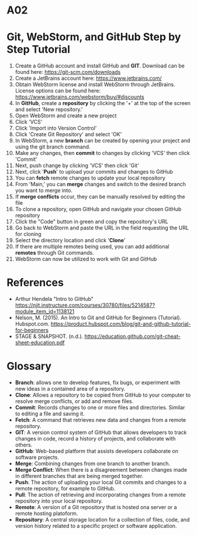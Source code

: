 # A02
# Git, WebStorm, and GitHub Step by Step Tutorial

1. Create a GitHub account and install GitHub and **GIT**. Download can be found here: https://git-scm.com/downloads
2. Create a JetBrains account here: https://www.jetbrains.com/
3. Obtain WebStorm license and install WebStorm through JetBrains. License options can be found here: https://www.jetbrains.com/webstorm/buy/#discounts
4.  In **GitHub**, create a **repository** by clicking the '+' at the top of the screen and select 'New repository.'
5.  Open WebStorm and create a new project
6. Click 'VCS'
7. Click 'Import into Version Control'
8. Click 'Create Git Repository' and select 'OK'
9. In WebStorm, a new **branch** can be created by opening your project and using the git branch command.
10. Make any changes, then **commit** to changes by clicking 'VCS' then click 'Commit'
11. Next, push change by clicking 'VCS' then click 'Git'
12. Next, click '**Push**' to upload your commits and changes to GitHub
13. You can **fetch** remote changes to update your local repository
14. From 'Main,' you can **merge** changes and switch to the desired branch you want to merge into.
15. If **merge conflicts** occur, they can be manually resolved by editing the file
16. To clone a repository, open GitHub and navigate your chosen GitHub repository
17. Click the "Code" button in green and copy the repository's URL
18. Go back to WebStorm and paste the URL in the field requesting the URL for cloning
19. Select the directory location and click '**Clone**'
20. If there are multiple remotes being used, you can add additional **remotes** through Git commands.
21. WebStorm can now be utilized to work with Git and GitHub

# References
- Arthur Hendela "Intro to GitHub" https://njit.instructure.com/courses/30780/files/5214587?module_item_id=1138121
- Nelson, M. (2015). An Intro to Git and GitHub for Beginners (Tutorial). Hubspot.com. https://product.hubspot.com/blog/git-and-github-tutorial-for-beginners
- STAGE & SNAPSHOT. (n.d.). https://education.github.com/git-cheat-sheet-education.pdf

# Glossary

- **Branch**: allows one to develop features, fix bugs, or experiment with new ideas in a contained area of a repository.
- **Clone**: Allows a repository to be copied from GitHub to your computer to resolve merge conflicts, or add and remove files.
- **Commit**: Records changes to one or more files and directories. Similar to editing a file and saving it.
- **Fetch**: A command that retrieves new data and changes from a remote repository.
- **GIT**: A version control system of GitHub that allows developers to track changes in code, record a history of projects, and collaborate with others.
- **GitHub**: Web-based platform that assists developers collaborate on software projects.
- **Merge**: Combining changes from one branch to another branch.
- **Merge Conflict**: When there is a disagreement between changes made in different branches that are being merged together.
- **Push**: The action of uploading your local Git commits and changes to a remote repository, for example to GitHub.
- **Pull**: The action of retrieving and incorporating changes from a remote repository into your local repository.
- **Remote**: A version of a Git repository that is hosted ona server or a remote hosting platoform.
- **Repository**: A central storage location for a collection of files, code, and version history related to a specific project or software application. 
